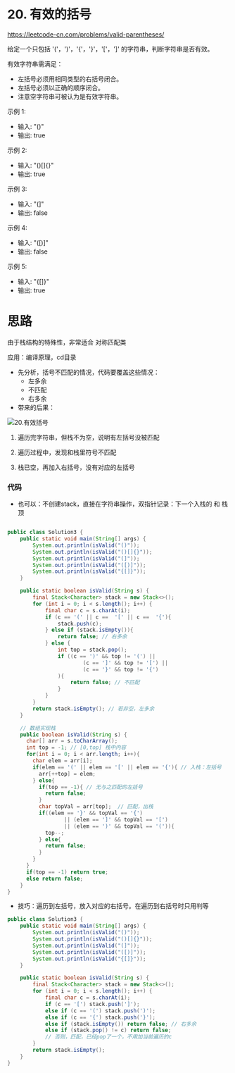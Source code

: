 # 20. 有效的括号

 https://leetcode-cn.com/problems/valid-parentheses/ 

给定一个只包括 '('，')'，'{'，'}'，'['，']' 的字符串，判断字符串是否有效。

有效字符串需满足：
* 左括号必须用相同类型的右括号闭合。
* 左括号必须以正确的顺序闭合。
* 注意空字符串可被认为是有效字符串。

示例 1:
* 输入: "()"  
* 输出: true     

示例 2:
* 输入: "()[]{}"    
* 输出: true     

示例 3:
* 输入: "(]"   
* 输出: false    

示例 4:
* 输入: "([)]"   
* 输出: false 

示例 5:
* 输入: "{[]}"
* 输出: true

# 思路

由于栈结构的特殊性，非常适合 对称匹配类

应用：编译原理，cd目录 

+ 先分析，括号不匹配的情况，代码要覆盖这些情况：
  + 左多余
  + 不匹配
  + 右多余
+ 带来的后果：

 

![20.有效括号](https://code-thinking.cdn.bcebos.com/gifs/20.有效括号.gif)

1. 遍历完字符串，但栈不为空，说明有左括号没被匹配 

2. 遍历过程中，发现和栈里符号不匹配  

3. 栈已空，再加入右括号，没有对应的左括号 

### 代码

+ 也可以：不创建stack，直接在字符串操作，双指针记录：下一个入栈的 和 栈顶

```java

public class Solution3 {
    public static void main(String[] args) {
        System.out.println(isValid("()"));
        System.out.println(isValid("()[]{}"));
        System.out.println(isValid("(]"));
        System.out.println(isValid("([)]"));
        System.out.println(isValid("{[]}"));
    }

    public static boolean isValid(String s) {
        final Stack<Character> stack = new Stack<>();
        for (int i = 0; i < s.length(); i++) {
            final char c = s.charAt(i);
            if (c == '(' || c ==  '[' || c ==  '{'){
                stack.push(c);
            } else if (stack.isEmpty()){
                return false; // 右多余
            } else {
                int top = stack.pop();
                if ((c == ')' && top != '(') ||
                        (c == ']' && top != '[') ||
                        (c == '}' && top != '{')
                ){
                    return false; // 不匹配
                }
            }
        }
        return stack.isEmpty(); // 若非空，左多余
    }

    // 数组实现栈
    public boolean isValid(String s) {
      char[] arr = s.toCharArray();
      int top = -1; // [0,top] 栈中内容
      for(int i = 0; i < arr.length; i++){
        char elem = arr[i];
        if(elem == '(' || elem == '[' || elem == '{'){ // 入栈：左括号
          arr[++top] = elem;
        } else{
          if(top == -1){ // 无与之匹配的左括号
            return false;
          }
          char topVal = arr[top];  // 匹配，出栈
          if((elem == '}' && topVal == '{')
                  || (elem == ']' && topVal == '[')
                  || (elem == ')' && topVal == '(')){
            top--;
          } else{
            return false;
          }
        }
      }
      if(top == -1) return true;
      else return false;
    }
}
```



+ 技巧：遍历到左括号，放入对应的右括号。在遍历到右括号时只用判等


```java
public class Solution3 {
    public static void main(String[] args) {
        System.out.println(isValid("()"));
        System.out.println(isValid("()[]{}"));
        System.out.println(isValid("(]"));
        System.out.println(isValid("([)]"));
        System.out.println(isValid("{[]}"));
    }

    public static boolean isValid(String s) {
        final Stack<Character> stack = new Stack<>();
        for (int i = 0; i < s.length(); i++) {
            final char c = s.charAt(i);
            if (c == '[') stack.push(']');
            else if (c == '(') stack.push(')');
            else if (c == '{') stack.push('}');
            else if (stack.isEmpty()) return false; // 右多余
            else if (stack.pop() != c) return false;
            // 否则，匹配，已经pop了一个，不用加当前遍历的c
        }
        return stack.isEmpty();
    }
}       
```